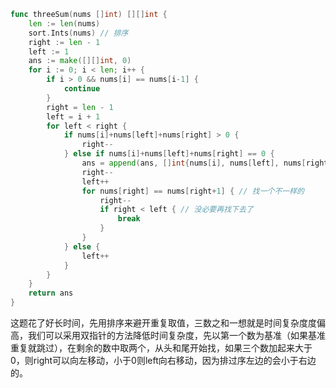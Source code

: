 ```go
func threeSum(nums []int) [][]int {
	len := len(nums)
	sort.Ints(nums) // 排序
	right := len - 1
	left := 1
	ans := make([][]int, 0)
	for i := 0; i < len; i++ {
		if i > 0 && nums[i] == nums[i-1] {
			continue
		}
		right = len - 1
		left = i + 1
		for left < right {
			if nums[i]+nums[left]+nums[right] > 0 {
				right--
			} else if nums[i]+nums[left]+nums[right] == 0 {
				ans = append(ans, []int{nums[i], nums[left], nums[right]})
				right--
				left++
				for nums[right] == nums[right+1] { // 找一个不一样的
					right--
					if right < left { // 没必要再找下去了
						break
					}
				}
			} else {
				left++
			}
		}
	}
	return ans
}
```

这题花了好长时间，先用排序来避开重复取值，三数之和一想就是时间复杂度度偏高，我们可以采用双指针的方法降低时间复杂度，先以第一个数为基准（如果基准重复就跳过），在剩余的数中取两个，从头和尾开始找，如果三个数加起来大于0，则right可以向左移动，小于0则left向右移动，因为排过序左边的会小于右边的。